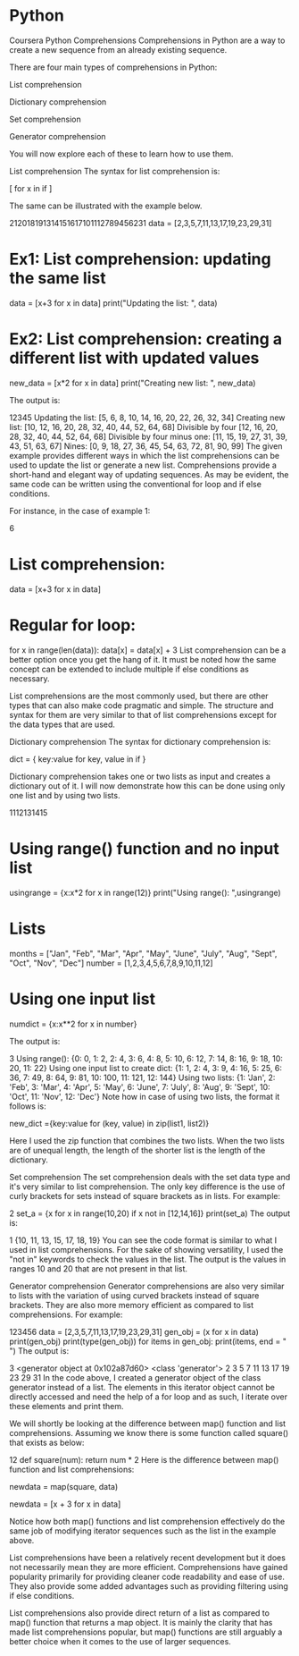 # Python
Coursera Python
Comprehensions
Comprehensions in Python are a way to create a new sequence from an already existing sequence.

There are four main types of comprehensions in Python: 

List comprehension 

Dictionary comprehension 

Set comprehension 

Generator comprehension

You will now explore each of these to learn how to use them.

List comprehension
The syntax for list comprehension is:

[ <expression> for x in <sequence> if <condition>] 

The same can be illustrated with the example below.

212018191314151617101112789456231
data = [2,3,5,7,11,13,17,19,23,29,31]

# Ex1: List comprehension: updating the same list
data = [x+3 for x in data]
print("Updating the list: ", data)

# Ex2: List comprehension: creating a different list with updated values
new_data = [x*2 for x in data]
print("Creating new list: ", new_data)


The output is:

12345
Updating the list:  [5, 6, 8, 10, 14, 16, 20, 22, 26, 32, 34]
Creating new list:  [10, 12, 16, 20, 28, 32, 40, 44, 52, 64, 68]
Divisible by four [12, 16, 20, 28, 32, 40, 44, 52, 64, 68]
Divisible by four minus one:  [11, 15, 19, 27, 31, 39, 43, 51, 63, 67]
Nines:  [0, 9, 18, 27, 36, 45, 54, 63, 72, 81, 90, 99]
The given example provides different ways in which the list comprehensions can be used to update the list or generate a new list. Comprehensions provide a short-hand and elegant way of updating sequences. As may be evident, the same code can be written using the conventional for loop and if else conditions.

For instance, in the case of example 1:

6
# List comprehension:
data = [x+3 for x in data]

# Regular for loop:
for x in range(len(data)):
    data[x] = data[x] + 3
List comprehension can be a better option once you get the hang of it. It must be noted how the same concept can be extended to include multiple if else conditions as necessary.

List comprehensions are the most commonly used, but there are other types that can also make code pragmatic and simple. The structure and syntax for them are very similar to that of list comprehensions except for the data types that are used. 

Dictionary comprehension
The syntax for dictionary comprehension is:

dict = { key:value for key, value in <sequence> if <condition> } 

Dictionary comprehension takes one or two lists as input and creates a dictionary out of it. I will now demonstrate how this can be done using only one list and by using two lists. 

1112131415
# Using range() function and no input list
usingrange = {x:x*2 for x in range(12)}
print("Using range(): ",usingrange)

# Lists
months = ["Jan", "Feb", "Mar", "Apr", "May", "June", "July", "Aug", "Sept", "Oct", "Nov", "Dec"]
number = [1,2,3,4,5,6,7,8,9,10,11,12]

# Using one input list
numdict = {x:x**2 for x in number}

The output is:

3
Using range():  {0: 0, 1: 2, 2: 4, 3: 6, 4: 8, 5: 10, 6: 12, 7: 14, 8: 16, 9: 18, 10: 20, 11: 22}
Using one input list to create dict:  {1: 1, 2: 4, 3: 9, 4: 16, 5: 25, 6: 36, 7: 49, 8: 64, 9: 81, 10: 100, 11: 121, 12: 144}
Using two lists:  {1: 'Jan', 2: 'Feb', 3: 'Mar', 4: 'Apr', 5: 'May', 6: 'June', 7: 'July', 8: 'Aug', 9: 'Sept', 10: 'Oct', 11: 'Nov', 12: 'Dec'}
Note how in case of using two lists, the format it follows is: 

new_dict ={key:value for (key, value) in zip(list1, list2)}

Here I used the zip function that combines the two lists. When the two lists are of unequal length, the length of the shorter list is the length of the dictionary.

Set comprehension
The set comprehension deals with the set data type and it's very similar to list comprehension. The only key difference is the use of curly brackets for sets instead of square brackets as in lists. For example:

2
set_a = {x for x in range(10,20) if x not in [12,14,16]}
print(set_a)
The output is:

1
{10, 11, 13, 15, 17, 18, 19}
You can see the code format is similar to what I used in list comprehensions. For the sake of showing versatility, I used the "not in" keywords to check the values in the list. The output is the values in ranges 10 and 20 that are not present in that list.

Generator comprehension
Generator comprehensions are also very similar to lists with the variation of using curved brackets instead of square brackets. They are also more memory efficient as compared to list comprehensions. For example:

123456
data = [2,3,5,7,11,13,17,19,23,29,31]
gen_obj = (x for x in data)
print(gen_obj)
print(type(gen_obj))
for items in gen_obj:
    print(items, end = " ")
The output is:

3
<generator object <genexpr> at 0x102a87d60> 
<class 'generator'> 
2 3 5 7 11 13 17 19 23 29 31 
In the code above, I created a generator object of the class generator instead of a list. The elements in this iterator object cannot be directly accessed and need the help of a for loop and as such, I iterate over these elements and print them.

We will shortly be looking at the difference between map() function and list comprehensions. Assuming we know there is some function called square() that exists as below:

12
def square(num):
    return num * 2
Here is the difference between map() function and list comprehensions:

newdata = map(square, data)

newdata = [x + 3 for x in data] 

Notice how both map() functions and list comprehension effectively do the same job of modifying iterator sequences such as the list in the example above.

List comprehensions have been a relatively recent development but it does not necessarily mean they are more efficient. Comprehensions have gained popularity primarily for providing cleaner code readability and ease of use. They also provide some added advantages such as providing filtering using if else conditions.

List comprehensions also provide direct return of a list as compared to map() function that returns a map object. It is mainly the clarity that has made list comprehensions popular, but map() functions are still arguably a better choice when it comes to the use of larger sequences.
